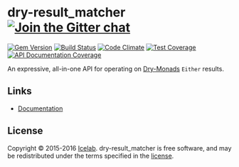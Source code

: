 [gitter]: https://gitter.im/dry-rb/chat
[gem]: https://rubygems.org/gems/dry-result_matcher
[travis]: https://travis-ci.org/dry-rb/dry-result_matcher
[code_climate]: https://codeclimate.com/github/dry-rb/dry-result_matcher
[inch]: http://inch-ci.org/github/dry-rb/dry-result_matcher

# dry-result_matcher [![Join the Gitter chat](https://badges.gitter.im/Join%20Chat.svg)][gitter]

[![Gem Version](https://img.shields.io/gem/v/dry-result_matcher.svg)][gem]
[![Build Status](https://img.shields.io/travis/dry-rb/dry-result_matcher.svg)][travis]
[![Code Climate](https://img.shields.io/codeclimate/github/dry-rb/dry-result_matcher.svg)][code_climate]
[![Test Coverage](https://img.shields.io/codeclimate/coverage/github/dry-rb/dry-result_matcher.svg)][code_climate]
[![API Documentation Coverage](http://inch-ci.org/github/dry-rb/dry-result_matcher.svg)][inch]

An expressive, all-in-one API for operating on [Dry-Monads](https://github.com/dry-rb/dry-monads) `Either` results.

## Links

* [Documentation](http://dry-rb.org/gems/dry-result_matcher)

## License

Copyright © 2015-2016 [Icelab](http://icelab.com.au/). dry-result_matcher is free software, and may be redistributed under the terms specified in the [license](LICENSE.md).
